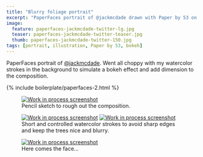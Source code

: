 ```yaml
---
title: "Blurry foliage portrait"
excerpt: "PaperFaces portrait of @jackmcdade drawn with Paper by 53 on an iPad."
image: 
  feature: paperfaces-jackmcdade-twitter-lg.jpg
  teaser: paperfaces-jackmcdade-twitter-teaser.jpg
  thumb: paperfaces-jackmcdade-twitter-150.jpg
tags: [portrait, illustration, Paper by 53, bokeh]
---
```


PaperFaces portrait of [@jackmcdade](http://twitter.com/jackmcdade). Went all choppy with my watercolor strokes in the background to simulate a bokeh effect and add dimension to the composition.

{% include boilerplate/paperfaces-2.html %}

<figure>
	<a href="{{ site.url }}/assets/images/paperfaces-jackmcdade-process-1-lg.jpg"><img src="{{ site.url }}/assets/images/paperfaces-jackmcdade-process-1-600.jpg" alt="Work in process screenshot"></a>
	<figcaption>Pencil sketch to rough out the composition.</figcaption>
</figure>

<figure class="half">
	<a href="{{ site.url }}/assets/images/paperfaces-jackmcdade-process-2-lg.jpg"><img src="{{ site.url }}/assets/images/paperfaces-jackmcdade-process-2-600.jpg" alt="Work in process screenshot"></a>
	<a href="{{ site.url }}/assets/images/paperfaces-jackmcdade-process-3-lg.jpg"><img src="{{ site.url }}/assets/images/paperfaces-jackmcdade-process-3-600.jpg" alt="Work in process screenshot"></a>
	<figcaption>Short and controlled watercolor strokes to avoid sharp edges and keep the trees nice and blurry.</figcaption>
</figure>

<figure>
	<a href="{{ site.url }}/assets/images/paperfaces-jackmcdade-process-4-lg.jpg"><img src="{{ site.url }}/assets/images/paperfaces-jackmcdade-process-4-600.jpg" alt="Work in process screenshot"></a>
	<figcaption>Here comes the face…</figcaption>
</figure>

